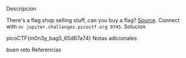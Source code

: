 Descripcion

There's a flag shop selling stuff, can you buy a flag? [Source](https://jupiter.challenges.picoctf.org/static/253c4651d852ac6342752ff222cf2a83/store.c). Connect with `nc jupiter.challenges.picoctf.org 9745`.
Solucion

picoCTF{m0n3y_bag5_65d67a74}
Notas adicionales

buen reto
Referencias